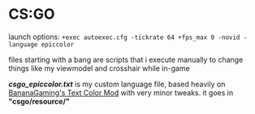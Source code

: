 # CS:GO
launch options: `+exec autoexec.cfg -tickrate 64 +fps_max 0 -novid -language epiccolor`

files starting with a bang are scripts that i execute manually to change things like my viewmodel and crosshair while in-game

_**csgo_epiccolor.txt**_ is my custom language file, based heavily on [BananaGaming's Text Color Mod](https://maximhere.me/wp-content/uploads/2021/02/Text_Color_Mod_4.2b_by_BananaGaming.zip)  with very minor tweaks. it goes in **"csgo/resource/"**
